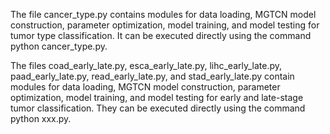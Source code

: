 The file cancer_type.py contains modules for data loading, MGTCN model construction, parameter optimization, model training, and model testing for tumor type classification. It can be executed directly using the command python cancer_type.py.

The files coad_early_late.py, esca_early_late.py, lihc_early_late.py, paad_early_late.py, read_early_late.py, and stad_early_late.py contain modules for data loading, MGTCN model construction, parameter optimization, model training, and model testing for early and late-stage tumor classification. They can be executed directly using the command python xxx.py.
